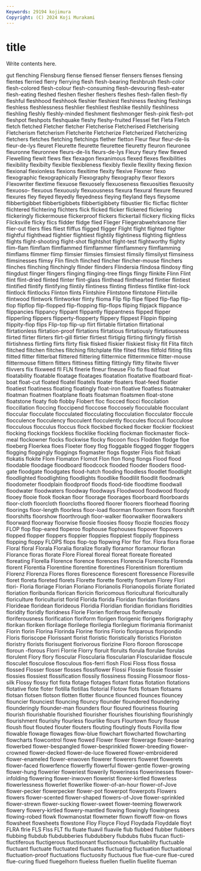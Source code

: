 ```yaml
---
Keywords: 29194 kojimura
Copyright: (C) 2024 Koji Murakami
---
```


# title

Write contents here.



gut flenching Flensburg
flense flensed flenser flensers flenses flensing flentes flerried flerry flerrying
flesh flesh-bearing fleshbrush flesh-color flesh-colored flesh-colour flesh-consuming flesh-devouring flesh-eater flesh-eating
fleshed fleshen flesher fleshers fleshes flesh-fallen flesh-fly fleshful fleshhood fleshhook
fleshier fleshiest fleshiness fleshing fleshings fleshless fleshlessness fleshlier fleshliest fleshlike
fleshlily fleshliness fleshling fleshly fleshly-minded fleshment fleshmonger flesh-pink flesh-pot fleshpot
fleshpots fleshquake fleshy fleshy-fruited Flessel flet Fleta Fletch fletch fletched
Fletcher fletcher Fletcherise Fletcherised Fletcherising Fletcherism fletcherism Fletcherite Fletcherize Fletcherized
Fletcherizing fletchers fletches fletching fletchings flether fletton Fleur fleur fleur-de-lis
fleur-de-lys fleuret Fleurette fleurette fleurettee fleuretty fleuron fleuronee fleuronne fleuronnee
fleurs-de-lis fleurs-de-lys Fleury fleury flew flewed Flewelling flewit flews flex
flexagon flexanimous flexed flexes flexibilities flexibility flexibilty flexible flexibleness flexibly
flexile flexility flexing flexion flexional flexionless flexions flexitime flexity flexive
Flexner flexo flexographic flexographically Flexography flexography flexor flexors Flexowriter flextime
flexuose flexuosely flexuoseness flexuosities flexuosity flexuoso- flexuous flexuously flexuousness flexura
flexural flexure flexured flexures fley fleyed fleyedly fleyedness fleying fleyland
fleys fleysome flibbertigibbet flibbertigibbets flibbertigibbety flibustier flic flicflac flichter flichtered
flichtering flichters flick flicked flicker flickered flickering flickeringly flickermouse flickerproof
flickers flickertail flickery flicking flicks Flicksville flicky flics flidder flidge
flied Flieger Fliegerabwehrkanone flier flier-out fliers flies fliest fliffus fligged
fligger Flight flight flighted flighter flightful flighthead flightier flightiest flightily
flightiness flighting flightless flights flight-shooting flight-shot flightshot flight-test flightworthy flighty
flim-flam flimflam flimflammed flimflammer flimflammery flimflamming flimflams flimmer flimp flimsier
flimsies flimsiest flimsily flimsilyst flimsiness flimsinesses flimsy Flin flinch flinched
flincher flincher-mouse flinchers flinches flinching flinchingly flinder flinders Flindersia flindosa
flindosy fling flingdust flinger flingers flinging flinging-tree flings flingy flinkite
Flinn Flint flint flint-dried flinted flinter flint-glass flinthead flinthearted flintier
flintiest flintified flintify flintifying flintily flintiness flinting flintless flintlike flint-lock
flintlock flintlocks Flinton flints Flintshire Flintstone flintstone Flintville flintwood flintwork
flintworker flinty flioma Flip flip flipe fliped flip-flap flip-flop flipflop
flip-flopped flip-flopping flip-flops fliping flipjack flippance flippancies flippancy flippant flippantly
flippantness flipped flipper flipperling flippers flipperty-flopperty flippery flippest Flippin flipping
flippity-flop flips Flip-top flip-up flirt flirtable flirtation flirtational flirtationless flirtation-proof
flirtations flirtatious flirtatiously flirtatiousness flirted flirter flirters flirt-gill flirtier flirtiest
flirtigig flirting flirtingly flirtish flirtishness flirtling flirts flirty flisk flisked
fliskier fliskiest flisky flit Flita flitch flitched flitchen flitches flitching
flitchplate flite flited flites flitfold fliting flits flitted flitter flitterbat
flittered flittering flittermice flittermmice flitter-mouse flittermouse flittern flitters flittiness flitting
flittingly flitty flitwite flivver flivvers flix flixweed fll FLN flnerie
flneur flneuse Flo flo fload float floatability floatable floatage floatages
floatation floatative floatboard float-boat float-cut floated floatel floatels floater floaters
float-feed floatier floatiest floatiness floating floatingly float-iron floative floatless floatmaker
floatman floatmen floatplane floats floatsman floatsmen float-stone floatstone floaty flob
flobby Flobert floc flocced flocci floccilation floccillation floccing floccipend floccose
floccosely flocculable flocculant floccular flocculate flocculated flocculating flocculation flocculator floccule
flocculence flocculency flocculent flocculently floccules flocculi flocculose flocculous flocculus floccus
flock flockbed flocked flocker flockier flockiest flocking flockings flockless flocklike
flockling flockman flockmaster flock-meal flockowner flocks flockwise flocky flocoon flocs
Flodden flodge floe floeberg Floerkea floes Floeter floey flog floggable
flogged flogger floggers flogging floggingly floggings flogmaster flogs flogster Flois
floit flokati flokatis flokite Flom Flomaton Flomot Flon flon flong
flongs Flood flood floodable floodage floodboard floodcock flooded flooder flooders
flood-gate floodgate floodgates flood-hatch flooding floodless floodlet floodlight floodlighted floodlighting
floodlights floodlike floodlilit floodlit floodmark floodometer floodplain floodproof floods flood-tide
floodtime floodwall floodwater floodwaters floodway floodways Floodwood floodwood floody flooey
flooie flook flookan floor floorage floorages floorboard floorboards floor-cloth floorcloth
floorcloths floored floorer floorers floorhead flooring floorings floor-length floorless floor-load
floorman floormen floors floorshift floorshifts floorshow floorthrough floor-walker floorwalker floorwalkers
floorward floorway floorwise floosie floosies floosy floozie floozies floozy FLOP
flop flop-eared floperoo flophouse flophouses flopover flopovers flopped flopper floppers
floppier floppies floppiest floppily floppiness flopping floppy FLOPS flops flop-top
flopwing Flor flor flor. Flora flora florae Floral floral Florala
Floralia floralize florally floramor floramour floran Florance floras florate Flore
Floreal floreal floreat floreate floreated floreating Florella Florence florence florences
Florencia Florencita Florenda florent Florentia Florentine florentine florentines Florentinism florentium
Florenz Florenza Flores flores florescence florescent floressence Floresville floret floreta
floreted florets Florette florette floretty floretum Florey Flori flori- Floria
floriage Florian Floriano Florianolis Florianopolis floriate floriated floriation floribunda florican
floricin floricomous floricultural floriculturally floriculture floriculturist florid Florida florida Floridan
floridan floridans Florideae floridean florideous Floridia Floridian floridian floridians floridities
floridity floridly floridness Florie Florien floriferous floriferously floriferousness florification floriform
florigen florigenic florigens florigraphy florikan floriken florilage florilege florilegia florilegium
florimania florimanist Florin florin Florina Florinda Florine florins Florio floriparous
floripondio Floris floriscope Florissant florist floristic floristically floristics Floriston floristry
florists florisugent florivorous florizine Floro floroon floroscope floroun -florous Florri
Florrie Florry floruit floruits florula florulae florulas florulent Flory flory
floscular Floscularia floscularian Flosculariidae floscule flosculet flosculose flosculous flos-ferri flosh
Flosi Floss floss flossa flossed Flosser flosser flosses flossflower Flossi
Flossie flossie flossier flossies flossiest flossification flossily flossiness flossing Flossmoor
floss-silk Flossy flossy flot flota flotage flotages flotant flotas flotation
flotations flotative flote floter flotilla flotillas flotorial Flotow flots flotsam
flotsams flotsan flotsen flotson flotten flotter flounce flounced flounces flouncey
flouncier flounciest flouncing flouncy flounder floundered floundering flounderingly flounder-man flounders
flour floured flouriness flouring flourish flourishable flourished flourisher flourishes flourishing
flourishingly flourishment flourishy flourless flourlike flours Flourtown floury flouse floush
flout flouted flouter flouters flouting floutingly flouts Flovilla flow flowable
flowage flowages flow-blue flowchart flowcharted flowcharting flowcharts flowcontrol flowe flowed
Flower flower flowerage flower-bearing flowerbed flower-bespangled flower-besprinkled flower-breeding flower-crowned flower-decked
flower-de-luce flowered flower-embroidered flower-enameled flower-enwoven flowerer flowerers floweret flowerets flower-faced
flowerfence flowerfly flowerful flower-gentle flower-growing flower-hung flowerier floweriest flowerily floweriness
flowerinesses flower-infolding flowering flower-inwoven flowerist flower-kirtled flowerless flowerlessness flowerlet flowerlike
flower-of-an-hour flower-of-Jove flower-pecker flowerpecker flower-pot flowerpot flowerpots Flowers flowers flower-scented
flower-shaped flowers-of-Jove flower-sprinkled flower-strewn flower-sucking flower-sweet flower-teeming flowerwork flowery flowery-kirtled
flowery-mantled flowing flowingly flowingness flowing-robed flowk flowmanostat flowmeter flown flowoff
flow-on flows flowsheet flowsheets flowstone Floy Floyce Floyd Floydada Floyddale
floyt FLRA flrie FLS Flss FLT flu fluate fluavil fluavile
flub flubbed flubber flubbers flubbing flubdub flubdubberies flubdubbery flubdubs flubs
flucan flucti- fluctiferous fluctigerous fluctisonant fluctisonous fluctuability fluctuable fluctuant fluctuate
fluctuated fluctuates fluctuating fluctuation fluctuational fluctuation-proof fluctuations fluctuosity fluctuous flue
flue-cure flue-cured flue-curing flued fluegelhorn flueless fluellen fluellin fluellite flueman
